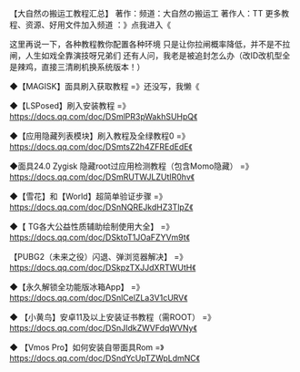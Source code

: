  【大自然の搬运工教程汇总】
著作：频道：大自然の搬运工   著作人：TT
更多教程、资源、好用文件加入频道 ：》点我进入《  

这里再说一下，各种教程教你配置各种环境
只是让你拉闸概率降低，并不是不拉闸，人生如戏全靠演技呀兄弟们
还有人问，我老是被追封怎么办（改ID改机型全是辣鸡，直接三清刷机换系统版本！）

◆【MAGISK】面具刷入获取教程
=》还没写，我懒《

◆【LSPosed】刷入安装教程
=》https://docs.qq.com/doc/DSmlPR3pWakhSUHpQ《  

◆【应用隐藏列表模块】刷入教程及全绿教程0
=》https://docs.qq.com/doc/DSmtsZ2h4ZFREdEdE《

◆面具24.0 Zygisk 隐藏root过应用检测教程（包含Momo隐藏）
=》https://docs.qq.com/doc/DSmRUTWJLZUtIR0hv《

◆【雪花】和【World】超简单验证步骤
=》https://docs.qq.com/doc/DSnNQREJkdHZ3TlpZ《

◆【 TG各大公益性质辅助绘制使用大全】
=》https://docs.qq.com/doc/DSktoT1JOaFZYVm9t《

【PUBG2（未来之役）闪退、弹浏览器解决】
=》https://docs.qq.com/doc/DSkpzTXJJdXRTWUtH《

◆【永久解锁全功能版冰箱App】
=》https://docs.qq.com/doc/DSnlCelZLa3V1cURV《

◆ 【小黄鸟】安卓11及以上安装证书教程（需ROOT）
=》https://docs.qq.com/doc/DSnJIdkZWVFdqWVNy《

◆ 【Vmos Pro】如何安装自带面具Rom
=》https://docs.qq.com/doc/DSndYcUpTZWpLdmNC《


